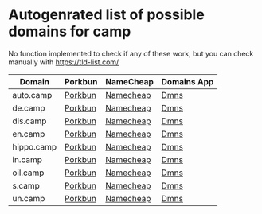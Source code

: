 # Autogenrated list of possible domains for camp

No function implemented to check if any of these work, but you can check manually with https://tld-list.com/

| Domain | Porkbun | NameCheap | Domains App |
|---|---|---|---|
| auto.camp | [Porkbun](https://porkbun.com/checkout/search?prb=e814663da1&tlds=&idnLanguage=&search=search&q=auto.camp) | [Namecheap](https://www.namecheap.com/domains/registration/results/?domain=auto.camp) | [Dmns](https://dmns.app/domains?q=auto.camp) |
| de.camp | [Porkbun](https://porkbun.com/checkout/search?prb=e814663da1&tlds=&idnLanguage=&search=search&q=de.camp) | [Namecheap](https://www.namecheap.com/domains/registration/results/?domain=de.camp) | [Dmns](https://dmns.app/domains?q=de.camp) |
| dis.camp | [Porkbun](https://porkbun.com/checkout/search?prb=e814663da1&tlds=&idnLanguage=&search=search&q=dis.camp) | [Namecheap](https://www.namecheap.com/domains/registration/results/?domain=dis.camp) | [Dmns](https://dmns.app/domains?q=dis.camp) |
| en.camp | [Porkbun](https://porkbun.com/checkout/search?prb=e814663da1&tlds=&idnLanguage=&search=search&q=en.camp) | [Namecheap](https://www.namecheap.com/domains/registration/results/?domain=en.camp) | [Dmns](https://dmns.app/domains?q=en.camp) |
| hippo.camp | [Porkbun](https://porkbun.com/checkout/search?prb=e814663da1&tlds=&idnLanguage=&search=search&q=hippo.camp) | [Namecheap](https://www.namecheap.com/domains/registration/results/?domain=hippo.camp) | [Dmns](https://dmns.app/domains?q=hippo.camp) |
| in.camp | [Porkbun](https://porkbun.com/checkout/search?prb=e814663da1&tlds=&idnLanguage=&search=search&q=in.camp) | [Namecheap](https://www.namecheap.com/domains/registration/results/?domain=in.camp) | [Dmns](https://dmns.app/domains?q=in.camp) |
| oil.camp | [Porkbun](https://porkbun.com/checkout/search?prb=e814663da1&tlds=&idnLanguage=&search=search&q=oil.camp) | [Namecheap](https://www.namecheap.com/domains/registration/results/?domain=oil.camp) | [Dmns](https://dmns.app/domains?q=oil.camp) |
| s.camp | [Porkbun](https://porkbun.com/checkout/search?prb=e814663da1&tlds=&idnLanguage=&search=search&q=s.camp) | [Namecheap](https://www.namecheap.com/domains/registration/results/?domain=s.camp) | [Dmns](https://dmns.app/domains?q=s.camp) |
| un.camp | [Porkbun](https://porkbun.com/checkout/search?prb=e814663da1&tlds=&idnLanguage=&search=search&q=un.camp) | [Namecheap](https://www.namecheap.com/domains/registration/results/?domain=un.camp) | [Dmns](https://dmns.app/domains?q=un.camp) |
